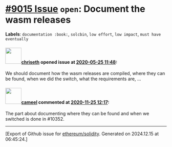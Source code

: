 # [\#9015 Issue](https://github.com/ethereum/solidity/issues/9015) `open`: Document the wasm releases
**Labels**: `documentation :book:`, `solcbin`, `low effort`, `low impact`, `must have eventually`


#### <img src="https://avatars.githubusercontent.com/u/9073706?v=4" width="50">[chriseth](https://github.com/chriseth) opened issue at [2020-05-25 11:48](https://github.com/ethereum/solidity/issues/9015):

We should document how the wasm releases are compiled, where they can be found, when we did the switch, what the requirements are, ...

#### <img src="https://avatars.githubusercontent.com/u/137030?v=4" width="50">[cameel](https://github.com/cameel) commented at [2020-11-25 12:17](https://github.com/ethereum/solidity/issues/9015#issuecomment-733672712):

The part about documenting where they can be found and when we switched is done in #10352.


-------------------------------------------------------------------------------



[Export of Github issue for [ethereum/solidity](https://github.com/ethereum/solidity). Generated on 2024.12.15 at 06:45:24.]
